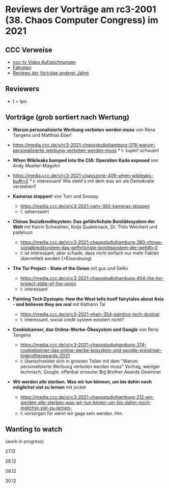 # Reviews der Vorträge am rc3-2001 (38. Chaos Computer Congress) im 2021

CCC Verweise
------------
* [ccc-tv Video Aufzeichnungen](https://media.ccc.de/c/rc3-2021)
* [Fahrplan](https://rc3.world/2021/public_fahrplan_)
* [Reviews der Vorträge anderer Jahre](https://github.com/tpo/C3_talks_annotations/blob/master/README.md)

Reviewers
---------

* t = tpo

Vorträge (grob sortiert nach Wertung)
-------------------------------------

*   __Warum personalisierte Werbung verboten werden muss__ von Rena Tangens und Matthias Eberl
   * https://media.ccc.de/v/rc3-2021-chaosstudiohamburg-378-warum-personalisierte-werbung-verboten-werden-muss
    * t: super! schauen!

*   __When Wikileaks bumped into the CIA: Operation Kudo exposed__ von Andy Mueller-Maguhn
   * https://media.ccc.de/v/rc3-2021-chaoszone-409-when-wikileaks-bu#t=0
    * t: interessant! Wie steht's mit dem was wir als Demokratie verstehen?

*   __Kameras stoppen!__ von Tom und Snoopy
    * https://media.ccc.de/v/rc3-2021-cwtv-392-kameras-stoppen
    * t: sehenswert

*   __Chinas Sozialkreditsystem: Das gefährlichste Bonitätssystem der Welt__ mit Katrin Schwahlen, Kolja Quakernack, Dr. Thilo Weichert und padeluun
    * https://media.ccc.de/v/rc3-2021-chaosstudiohamburg-380-chinas-sozialkreditsystem-das-gefhrlichste-bonittssystem-der-welt#t=0
    * t: ist interessant, aber schade, dass nicht einfach nur mehr Fakten übermittelt werden (+Einordnung)

*   __The Tor Project - State of the Onion__ mit gus und GeKo
    * https://media.ccc.de/v/rc3-2021-chaosstudiohamburg-404-the-tor-project-state-of-the-onion
    * t: interessant

*   __Painting Tech Dystopia: How the West tells itself fairytales about Asia - and believes they are real__ mit Katharin Tai
    * https://media.ccc.de/v/rc3-2021-xhain-354-painting-tech-dystopi
    * t: interessant, social credit system existiert nicht?

*   __Cookiebanner, das Online-Werbe-Ökosystem und Google__ von Rena Tangens
    * https://media.ccc.de/v/rc3-2021-chaosstudiohamburg-374-cookiebanner-das-online-werbe-kosystem-und-google-preistrger-bigbrotherawards-2021
    * t: überschneidet sich in grossen Teilen mit dem
      "Warum personalisierte Werbung verboten werden muss" Vortrag, weniger technisch,
      Google, offenbar erneuter Big Brother Awards Gewinner

*   __Wir werden alle sterben. Was wir tun können, um bis dahin noch möglichst viel zu lernen__ mit jockel
    * https://media.ccc.de/v/rc3-2021-chaosstudiohamburg-212-wir-werden-alle-sterben-was-wir-tun-knnen-um-bis-dahin-noch-mglichst-viel-zu-lernen-
    * t: vorsorgen für wenn wir gaga sein werden. Hm.

Wanting to watch
----------------

(work in progress)

27.12

28.12

29.12

30.12


